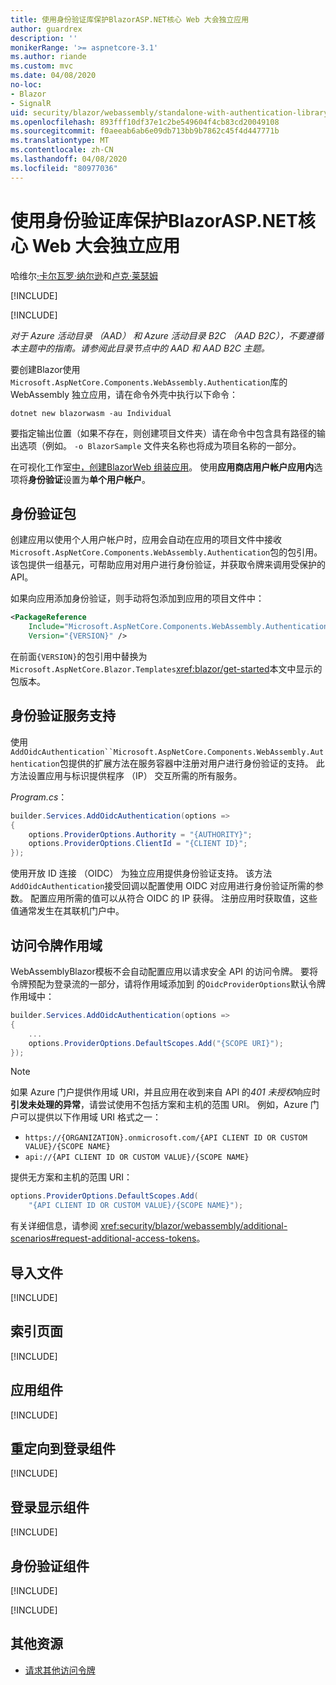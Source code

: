 ```yaml
---
title: 使用身份验证库保护BlazorASP.NET核心 Web 大会独立应用
author: guardrex
description: ''
monikerRange: '>= aspnetcore-3.1'
ms.author: riande
ms.custom: mvc
ms.date: 04/08/2020
no-loc:
- Blazor
- SignalR
uid: security/blazor/webassembly/standalone-with-authentication-library
ms.openlocfilehash: 893fff10df37e1c2be549604f4cb83cd20049108
ms.sourcegitcommit: f0aeeab6ab6e09db713bb9b7862c45f4d447771b
ms.translationtype: MT
ms.contentlocale: zh-CN
ms.lasthandoff: 04/08/2020
ms.locfileid: "80977036"
---
```

# <a name="secure-an-aspnet-core-opno-locblazor-webassembly-standalone-app-with-the-authentication-library"></a>使用身份验证库保护BlazorASP.NET核心 Web 大会独立应用

哈维尔[·卡尔瓦罗·纳尔逊](https://github.com/javiercn)和[卢克·莱瑟姆](https://github.com/guardrex)

[!INCLUDE[](~/includes/blazorwasm-preview-notice.md)]

[!INCLUDE[](~/includes/blazorwasm-3.2-template-article-notice.md)]

*对于 Azure 活动目录 （AAD） 和 Azure 活动目录 B2C （AAD B2C），不要遵循本主题中的指南。请参阅此目录节点中的 AAD 和 AAD B2C 主题。*

要创建Blazor使用`Microsoft.AspNetCore.Components.WebAssembly.Authentication`库的 WebAssembly 独立应用，请在命令外壳中执行以下命令：

```dotnetcli
dotnet new blazorwasm -au Individual
```

要指定输出位置（如果不存在，则创建项目文件夹）请在命令中包含具有路径的输出选项（例如。 `-o BlazorSample` 文件夹名称也将成为项目名称的一部分。

在可视化工作室[中，创建BlazorWeb 组装应用](xref:blazor/get-started)。 使用**应用商店用户帐户应用内**选项将**身份验证**设置为**单个用户帐户**。

## <a name="authentication-package"></a>身份验证包

创建应用以使用个人用户帐户时，应用会自动在应用的项目文件中接收`Microsoft.AspNetCore.Components.WebAssembly.Authentication`包的包引用。 该包提供一组基元，可帮助应用对用户进行身份验证，并获取令牌来调用受保护的 API。

如果向应用添加身份验证，则手动将包添加到应用的项目文件中：

```xml
<PackageReference 
    Include="Microsoft.AspNetCore.Components.WebAssembly.Authentication" 
    Version="{VERSION}" />
```

在前面`{VERSION}`的包引用中替换为`Microsoft.AspNetCore.Blazor.Templates`<xref:blazor/get-started>本文中显示的包版本。

## <a name="authentication-service-support"></a>身份验证服务支持

使用`AddOidcAuthentication``Microsoft.AspNetCore.Components.WebAssembly.Authentication`包提供的扩展方法在服务容器中注册对用户进行身份验证的支持。 此方法设置应用与标识提供程序 （IP） 交互所需的所有服务。

*Program.cs*：

```csharp
builder.Services.AddOidcAuthentication(options =>
{
    options.ProviderOptions.Authority = "{AUTHORITY}";
    options.ProviderOptions.ClientId = "{CLIENT ID}";
});
```

使用开放 ID 连接 （OIDC） 为独立应用提供身份验证支持。 该方法`AddOidcAuthentication`接受回调以配置使用 OIDC 对应用进行身份验证所需的参数。 配置应用所需的值可以从符合 OIDC 的 IP 获得。 注册应用时获取值，这些值通常发生在其联机门户中。

## <a name="access-token-scopes"></a>访问令牌作用域

WebAssemblyBlazor模板不会自动配置应用以请求安全 API 的访问令牌。 要将令牌预配为登录流的一部分，请将作用域添加到 的`OidcProviderOptions`默认令牌作用域中：

```csharp
builder.Services.AddOidcAuthentication(options =>
{
    ...
    options.ProviderOptions.DefaultScopes.Add("{SCOPE URI}");
});
```

> [!NOTE]
> 如果 Azure 门户提供作用域 URI，并且应用在收到来自 API 的*401 未授权*响应时**引发未处理的异常**，请尝试使用不包括方案和主机的范围 URI。 例如，Azure 门户可以提供以下作用域 URI 格式之一：
>
> * `https://{ORGANIZATION}.onmicrosoft.com/{API CLIENT ID OR CUSTOM VALUE}/{SCOPE NAME}`
> * `api://{API CLIENT ID OR CUSTOM VALUE}/{SCOPE NAME}`
>
> 提供无方案和主机的范围 URI：
>
> ```csharp
> options.ProviderOptions.DefaultScopes.Add(
>     "{API CLIENT ID OR CUSTOM VALUE}/{SCOPE NAME}");
> ```

有关详细信息，请参阅 <xref:security/blazor/webassembly/additional-scenarios#request-additional-access-tokens>。

## <a name="imports-file"></a>导入文件

[!INCLUDE[](~/includes/blazor-security/imports-file-standalone.md)]

## <a name="index-page"></a>索引页面

[!INCLUDE[](~/includes/blazor-security/index-page-authentication.md)]

## <a name="app-component"></a>应用组件

[!INCLUDE[](~/includes/blazor-security/app-component.md)]

## <a name="redirecttologin-component"></a>重定向到登录组件

[!INCLUDE[](~/includes/blazor-security/redirecttologin-component.md)]

## <a name="logindisplay-component"></a>登录显示组件

[!INCLUDE[](~/includes/blazor-security/logindisplay-component.md)]

## <a name="authentication-component"></a>身份验证组件

[!INCLUDE[](~/includes/blazor-security/authentication-component.md)]

[!INCLUDE[](~/includes/blazor-security/troubleshoot.md)]

## <a name="additional-resources"></a>其他资源

* [请求其他访问令牌](xref:security/blazor/webassembly/additional-scenarios#request-additional-access-tokens)
